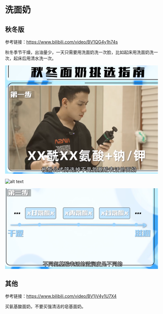 # 洗面奶

## 秋冬版

参考链接：https://www.bilibili.com/video/BV1QG4y1h74s

秋冬季节干燥，出油量少，一天只需要用洗面奶洗一次脸，比如起床用洗面奶洗一次，起床后用清水洗一次。

![alt text](./src/image.png)

![alt text](./src/image-1.png)

![alt text](./src/image-2.png)

## 其他

参考链接：https://www.bilibili.com/video/BV1jV4y1U7X4

买氨基酸面奶，不要买强清洁的皂基面奶。